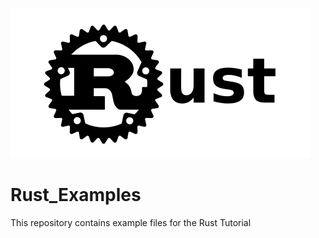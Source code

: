 ![RUST_EXAMPLE](https://github.com/monisj/Rust_Examples/blob/master/Rust.png)
# Rust_Examples
This repository contains example files for the Rust Tutorial
